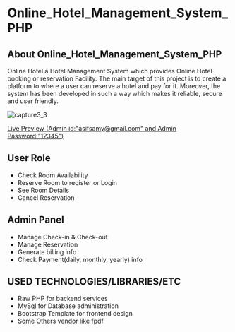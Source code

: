 # Online_Hotel_Management_System_PHP

## About Online_Hotel_Management_System_PHP

Online Hotel a Hotel Management System which provides Online Hotel booking or reservation Facility. The main target of this project is to create a platform to where a user can reserve a hotel and pay for it. Moreover, the system has been developed in such a way which makes it reliable, secure and user friendly.

![capture3_3](https://user-images.githubusercontent.com/19818734/40543911-39d89ba6-6048-11e8-833a-c64204f6fbd9.PNG)

[Live Preview (Admin id:"asifsamy@gmail.com" and Admin Password:"12345")](http://samprojects.tk/hotel_management_system/)


## User Role

- Check Room Availability
- Reserve Room to register or Login
- See Room Details
- Cancel Reservation


## Admin Panel

- Manage Check-in & Check-out
- Manage Reservation
- Generate billing info
- Check Payment(daily, monthly, yearly) info

## USED TECHNOLOGIES/LIBRARIES/ETC

- Raw PHP for backend services
- MySql for Database administration
- Bootstrap Template for frontend design
- Some Others vendor like fpdf



